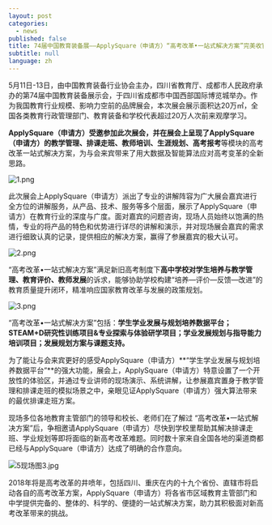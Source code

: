 ```yaml
---
layout: post
categories:
  - news
published: false
title: 74届中国教育装备展——ApplySquare（申请方）“高考改革•一站式解决方案”完美收官
subtitle: null
language: zh
---
```


5月11日-13日，由中国教育装备行业协会主办，四川省教育厅、成都市人民政府承办的第74届中国教育装备展示会，于四川省成都市中国西部国际博览城举办。作为我国教育行业规模、影响力空前的品牌展会，本次展会展示面积达20万㎡，全国各类教育行政管理部门、教育装备和学校代表超过20万人次前来观摩学习。

**ApplySquare（申请方）**受邀参加此次展会，并在展会上呈现了ApplySquare（申请方）的**教学管理、排课走班、教师培训、生涯规划、高考报考**等模块的高考改革一站式解决方案，为与会来宾带来了用大数据及智能算法应对高考变革的全新思路。

![1.png]({{site.baseurl}}/image/1.png)

此次展会上ApplySquare（申请方）派出了专业的讲解阵容为广大展会嘉宾进行全方位的讲解服务，从产品、技术、服务等多个层面，展示了ApplySquare（申请方）在教育行业的深度与广度。面对嘉宾的问题咨询，现场人员始终以饱满的热情，专业的将产品的特色和优势进行详尽的讲解和演示，并对现场展会嘉宾的需求进行细致认真的记录，提供相应的解决方案，赢得了参展嘉宾的极大认可。

![2.png]({{site.baseurl}}/image/2.png)

“高考改革•一站式解决方案”满足新旧高考制度下**高中学校对学生培养与教学管理、教育评价、教师发展**的诉求，能够协助学校构建“培养—评价—反馈—改进”的教育质量提升闭环，精准响应国家教育改革与发展的政策规划。

![3.png]({{site.baseurl}}/image/3.png)

“高考改革•一站式解决方案”包括：**学生学业发展与规划培养数据平台；STEAM+D研究性训练项目&专业探索与体验研学项目；学业发展规划与指导能力培训项目；发展规划方案与课题支持。**

为了能让与会来宾更好的感受ApplySquare（申请方）**“学生学业发展与规划培养数据平台”**的强大功能，展会上，ApplySquare（申请方）特意设置了一个开放性的体验区，并通过专业讲师的现场演示、系统讲解，让参展嘉宾置身于教学管理和排课走班的模拟场景之中，亲眼见证ApplySquare（申请方）强大算法带来的最优排课走班方案。

现场多位各地教育主管部门的领导和校长、老师们在了解过 “高考改革•一站式解决方案”后，争相邀请ApplySquare（申请方）尽快到学校里帮助其解决排课走班、学业规划等即将面临的新高考改革难题。同时数十家来自全国各地的渠道商都已经与ApplySquare（申请方）达成了明确的合作意向。

![5现场图3.jpg]({{site.baseurl}}/image/5现场图3.jpg)

2018年将是高考改革的井喷年，包括四川、重庆在内的十九个省份、直辖市将启动各自的高考改革方案，ApplySquare（申请方）将各省市区域教育主管部门和中学提供完备的、整体的、科学的、便捷的一站式解决方案，助力其积极面对新高考改革带来的挑战。

